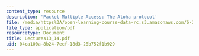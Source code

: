 ```yaml
---
content_type: resource
description: 'Packet Multiple Access: The Aloha protocol'
file: /media/https%3A/open-learning-course-data-rc.s3.amazonaws.com/6-263j-data-communication-networks-fall-2002/04ca100a8b247ecf18d328b752f1b929_Lectures13_14.pdf
file_type: application/pdf
resourcetype: Document
title: Lectures13_14.pdf
uid: 04ca100a-8b24-7ecf-18d3-28b752f1b929
---
```

